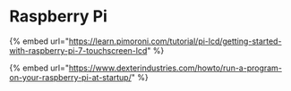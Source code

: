 # Raspberry Pi

{% embed url="https://learn.pimoroni.com/tutorial/pi-lcd/getting-started-with-raspberry-pi-7-touchscreen-lcd" %}



{% embed url="https://www.dexterindustries.com/howto/run-a-program-on-your-raspberry-pi-at-startup/" %}



